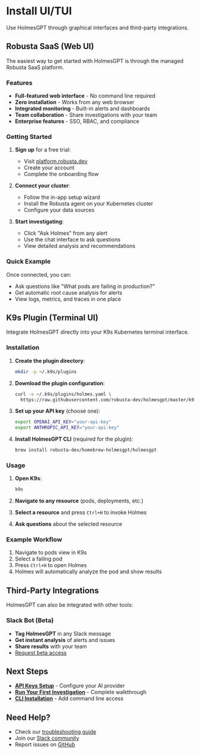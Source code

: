 # Install UI/TUI

Use HolmesGPT through graphical interfaces and third-party integrations.

## Robusta SaaS (Web UI)

The easiest way to get started with HolmesGPT is through the managed Robusta SaaS platform.

### Features

- **Full-featured web interface** - No command line required
- **Zero installation** - Works from any web browser
- **Integrated monitoring** - Built-in alerts and dashboards
- **Team collaboration** - Share investigations with your team
- **Enterprise features** - SSO, RBAC, and compliance

### Getting Started

1. **Sign up** for a free trial:
   - Visit [platform.robusta.dev](https://platform.robusta.dev/signup/)
   - Create your account
   - Complete the onboarding flow

2. **Connect your cluster**:
   - Follow the in-app setup wizard
   - Install the Robusta agent on your Kubernetes cluster
   - Configure your data sources

3. **Start investigating**:
   - Click "Ask Holmes" from any alert
   - Use the chat interface to ask questions
   - View detailed analysis and recommendations

### Quick Example

Once connected, you can:
- Ask questions like "What pods are failing in production?"
- Get automatic root cause analysis for alerts
- View logs, metrics, and traces in one place

## K9s Plugin (Terminal UI)

Integrate HolmesGPT directly into your K9s Kubernetes terminal interface.

### Installation

1. **Create the plugin directory**:
   ```bash
   mkdir -p ~/.k9s/plugins
   ```

2. **Download the plugin configuration**:
   ```bash
   curl -o ~/.k9s/plugins/holmes.yaml \
     https://raw.githubusercontent.com/robusta-dev/holmesgpt/master/k9s-plugin.yaml
   ```

3. **Set up your API key** (choose one):
   ```bash
   export OPENAI_API_KEY="your-api-key"
   export ANTHROPIC_API_KEY="your-api-key"
   ```

4. **Install HolmesGPT CLI** (required for the plugin):
   ```bash
   brew install robusta-dev/homebrew-holmesgpt/holmesgpt
   ```

### Usage

1. **Open K9s**:
   ```bash
   k9s
   ```

2. **Navigate to any resource** (pods, deployments, etc.)

3. **Select a resource** and press `Ctrl+H` to invoke Holmes

4. **Ask questions** about the selected resource

### Example Workflow

1. Navigate to pods view in K9s
2. Select a failing pod
3. Press `Ctrl+H` to open Holmes
4. Holmes will automatically analyze the pod and show results

## Third-Party Integrations

HolmesGPT can also be integrated with other tools:

### Slack Bot (Beta)

- **Tag HolmesGPT** in any Slack message
- **Get instant analysis** of alerts and issues
- **Share results** with your team
- [Request beta access](mailto:beta@robusta.dev)

## Next Steps

- **[API Keys Setup](../api-keys.md)** - Configure your AI provider
- **[Run Your First Investigation](first-investigation.md)** - Complete walkthrough
- **[CLI Installation](cli-installation.md)** - Add command line access

## Need Help?

- Check our [troubleshooting guide](../reference/troubleshooting.md)
- Join our [Slack community](https://robustacommunity.slack.com)
- Report issues on [GitHub](https://github.com/robusta-dev/holmesgpt/issues)
